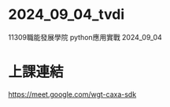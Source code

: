 # __2024_09_04_tvdi__
11309職能發展學院  python應用實戰 2024_09_04

# 上課連結
https://meet.google.com/wgt-caxa-sdk
